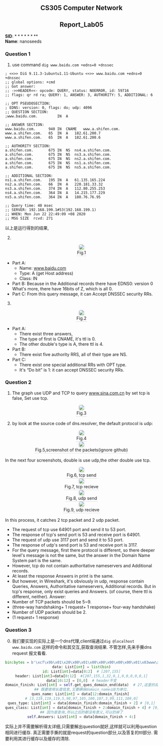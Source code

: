 <!--
 * @Github: https://github.com/Certseeds/CS305_Remake
 * @Organization: SUSTech
 * @Author: nanoseeds
 * @Date: 2020-06-19 16:06:56
 * @LastEditors: nanoseeds
 * @LastEditTime: 2020-08-08 23:30:36
 * @License: CC-BY-NC-SA_V4_0 or any later version 
 -->
## <div>CS305 Computer Network</div>
## <div>Report_Lab05</div>
**SID**:  $********$   
**Name**:  nanoseeds  


### Question 1
1. use command `dig www.baidu.com +edns=0 +dnssec` 

``` log
; <<>> DiG 9.11.3-1ubuntu1.11-Ubuntu <<>> www.baidu.com +edns=0 +dnssec
;; global options: +cmd
;; Got answer:
;; ->>HEADER<<- opcode: QUERY, status: NOERROR, id: 59716
;; flags: qr rd ra; QUERY: 1, ANSWER: 3, AUTHORITY: 5, ADDITIONAL: 6

;; OPT PSEUDOSECTION:
; EDNS: version: 0, flags: do; udp: 4096
;; QUESTION SECTION:
;www.baidu.com.			IN	A

;; ANSWER SECTION:
www.baidu.com.		940	IN	CNAME	www.a.shifen.com.
www.a.shifen.com.	65	IN	A	182.61.200.7
www.a.shifen.com.	65	IN	A	182.61.200.6

;; AUTHORITY SECTION:
a.shifen.com.		675	IN	NS	ns4.a.shifen.com.
a.shifen.com.		675	IN	NS	ns3.a.shifen.com.
a.shifen.com.		675	IN	NS	ns2.a.shifen.com.
a.shifen.com.		675	IN	NS	ns1.a.shifen.com.
a.shifen.com.		675	IN	NS	ns5.a.shifen.com.

;; ADDITIONAL SECTION:
ns1.a.shifen.com.	195	IN	A	61.135.165.224
ns2.a.shifen.com.	66	IN	A	220.181.33.32
ns3.a.shifen.com.	374	IN	A	112.80.255.253
ns4.a.shifen.com.	364	IN	A	14.215.177.229
ns5.a.shifen.com.	364	IN	A	180.76.76.95

;; Query time: 40 msec
;; SERVER: 192.168.199.1#53(192.168.199.1)
;; WHEN: Mon Jun 22 22:49:09 +08 2020
;; MSG SIZE  rcvd: 271
```
以上是运行得到的结果,

2. 

<div>
  <img src="./pca_png/lab05_01_01.png"><br />
  <div>Fig.1</div>
</div>

  + Part A:
    + Name: www.baidu.com
    + Type: A (get Host address)
    + Class: IN
  + Part B:
  Because in the Additional records there have EDNS0: version 0 What's more, there have 16bits of Z, which is all 0.
  + Part C:
  From this query message, it can Accept DNSSEC security RRs.

3. 

<div>
  <img src="./pca_png/lab05_01_02.png"><br />
  <div>Fig.2</div>
</div>
  
  + Part A:
    + There exist three answers,
    + The type of first is CNAME, it's ttl is 0.
    + The other double's type is A, there ttl is 4.
  + Part B:
    + There exist five authority RRS, all of their type are NS.
  + Part C:
    + There exist one special additional RRs with OPT type.
    + It's “Do bit” is 1: it can accept DNSSEC security RRs.


### Question 2
1. The graph  use UDP and TCP to query www.sina.com.cn by set tcp is false, Set use tcp.

<div>
  <img src="./pca_png/lab05_02_01.png"><br />
  <div>Fig.3</div>
</div>

2. by look at the source code of dns.resolver, the default protocol is udp:

<div>
  <img src="./pca_png/lab05_02_02.png"><br />
  <div>Fig.4</div>
</div>

<div>
  <img src="./pca_png/lab05_02_03.png"><br />
  <div>Fig.5,screenshot of the packets(ignore github)</div>
</div>

In the next four screenshots, double is use udp,the other double use tcp.
<div>
  <img src="./pca_png/lab05_02_04.png"><br />
  <div>Fig.6, tcp send</div>
</div>
<div>
  <img src="./pca_png/lab05_02_05.png"><br />
  <div>Fig.7, tcp recieve</div>
</div>
<div>
  <img src="./pca_png/lab05_02_06.png"><br />
  <div>Fig.8, udp send</div>
</div>
<div>
  <img src="./pca_png/lab05_02_07.png"><br />
  <div>Fig.9, udp recieve</div>
</div>

In this process, it catches 2 tcp packet and 2 udp packet.
  + The request of tcp use 64901 port and send it to 53 port.
  + The response of tcp's send port is 53 and receive port is 64901.
  + The request of udp use 3117 port and send it to 53 port.
  + The response of udp's send port is 53 and receive port is 3117.
  + For the query message, first there protocol is different, so there deeper level's message is not the same, but the answer in the Domain Name System part is the same.
  + However, tcp do not contain authoritative nameservers and Additional records.
  + At least the response Answers in print is the same.
  + But however, in Wireshark, it's obviously in udp, response contain Queries, Answers, Authoritative nameservers, Additional records. But in tcp's response, only exist queries and Answers. (of course, there ttl is different, neither).
Answer: 
+ Number of TCP packets should be 5~9.
+ (three-way handshaking+ 1 request+ 1 response+ four-way handshake) 
+ Number of UDP packets should be 2.
+ (1 request+ 1 response) 

### Question 3
0. 我们要实现的实际上是一个dns代理,client端通过`dig @localhost www.baidu.com` 这样的命令和其交互,获取查询结果. 
不管怎样,先来手撕dns request 报文看看.

``` python 
bin:bytes = b'\xcf\x9b\x01\x20\x00\x01\x00\x00\x00\x00\x00\x01\x03www\x05baidu\x03com\x00\x00\x01\x00\x01\x00\x00)\x10\x00\x00\x00\x00\x00\x00\x0c\x00\n\x00\x08\t\xd0l?\x1dY\x0b\x93'
data: List[int] = list(bin)
id: List[int]=data[0:2]  # [207,155]
header: List[int]=data[0:12]  #[207,155,1,32,0,1,0,0,0,0,0,1]
data[10:12] = [0,0]  # header不变
domain_finish: List[int] = self.get_ques_domain_end(data)  # 27,这里的目的是找到网址之后的第一个字符,把网址解出来
## 既要使用长度信息,又要确保domain_name以8为单位.
ques_name: List[int] = data[12:domain_finish] 
# [3,119,119,119,5,98,97,105,100,107,3,99,111,109,0]
ques_type: List[int] = data[domain_finish:domain_finish + 2] # [0,1]
ques_class: List[int] = data[domain_finish + 2:domain_finish + 4] # [0,1]
## 因为是查询,所以之后的都没有意义,可以扔掉了
self.Answers: List[int] = data[domain_finish + 4:]
```

实际上并不需要解析得太详细,只需要解出question就好,这样就可以利用question相同进行缓存.
真正需要手撕的就是request的question部分,以及答复的ttl部分.
需要利用其进行缓存以及缓存的清除.

<style type="text/css">
div{
  text-align: center;
}
div>div {
  text-align: center;
  border-bottom: 1px solid #d9d9d9;
  display: inline-block;
  padding: 2px;
}
div>img{
  border-radius: 0.3125em;
  box-shadow: 0 2px 4px 0 rgba(34,36,38,.12),0 2px 10px 0 rgba(34,36,38,.08);
}
</style>
